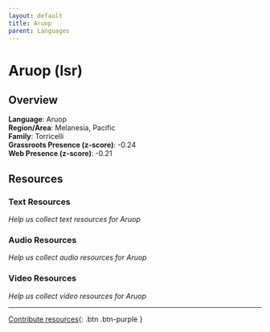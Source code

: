 ```yaml
---
layout: default
title: Aruop
parent: Languages
---
```


# Aruop (lsr)

## Overview

**Language**: Aruop  
**Region/Area**: Melanesia, Pacific  
**Family**: Torricelli  
**Grassroots Presence (z-score)**: -0.24  
**Web Presence (z-score)**: -0.21  

## Resources

### Text Resources
*Help us collect text resources for Aruop*

### Audio Resources
*Help us collect audio resources for Aruop*

### Video Resources
*Help us collect video resources for Aruop*

---

[Contribute resources](https://forms.office.com/e/1SfLJx3u1r){: .btn .btn-purple }

